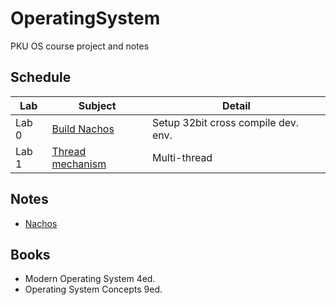 # OperatingSystem

PKU OS course project and notes

## Schedule

Lab  |Subject|Detail
-----|-------|------
Lab 0|[Build Nachos](Lab/Lab0_BuildNachos/README.md)|Setup 32bit cross compile dev. env.
Lab 1|[Thread mechanism](Lab/Lab1_ThreadMechanism/README.md)|Multi-thread

## Notes

* [Nachos](Notes/Nachos/Nachos.md)

## Books

* Modern Operating System 4ed.
* Operating System Concepts 9ed.
